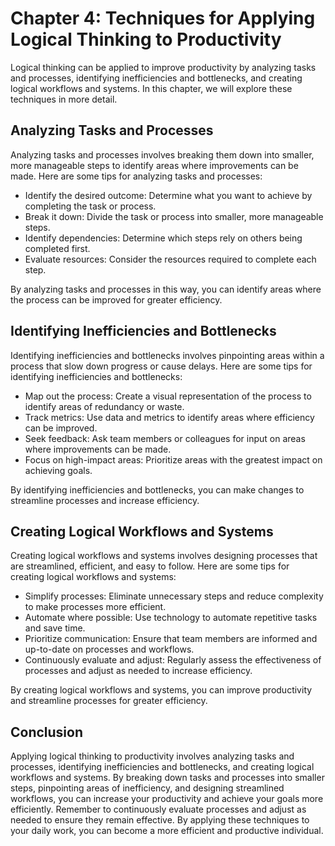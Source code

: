 Chapter 4: Techniques for Applying Logical Thinking to Productivity
===================================================================

Logical thinking can be applied to improve productivity by analyzing tasks and processes, identifying inefficiencies and bottlenecks, and creating logical workflows and systems. In this chapter, we will explore these techniques in more detail.

Analyzing Tasks and Processes
-----------------------------

Analyzing tasks and processes involves breaking them down into smaller, more manageable steps to identify areas where improvements can be made. Here are some tips for analyzing tasks and processes:

* Identify the desired outcome: Determine what you want to achieve by completing the task or process.
* Break it down: Divide the task or process into smaller, more manageable steps.
* Identify dependencies: Determine which steps rely on others being completed first.
* Evaluate resources: Consider the resources required to complete each step.

By analyzing tasks and processes in this way, you can identify areas where the process can be improved for greater efficiency.

Identifying Inefficiencies and Bottlenecks
------------------------------------------

Identifying inefficiencies and bottlenecks involves pinpointing areas within a process that slow down progress or cause delays. Here are some tips for identifying inefficiencies and bottlenecks:

* Map out the process: Create a visual representation of the process to identify areas of redundancy or waste.
* Track metrics: Use data and metrics to identify areas where efficiency can be improved.
* Seek feedback: Ask team members or colleagues for input on areas where improvements can be made.
* Focus on high-impact areas: Prioritize areas with the greatest impact on achieving goals.

By identifying inefficiencies and bottlenecks, you can make changes to streamline processes and increase efficiency.

Creating Logical Workflows and Systems
--------------------------------------

Creating logical workflows and systems involves designing processes that are streamlined, efficient, and easy to follow. Here are some tips for creating logical workflows and systems:

* Simplify processes: Eliminate unnecessary steps and reduce complexity to make processes more efficient.
* Automate where possible: Use technology to automate repetitive tasks and save time.
* Prioritize communication: Ensure that team members are informed and up-to-date on processes and workflows.
* Continuously evaluate and adjust: Regularly assess the effectiveness of processes and adjust as needed to increase efficiency.

By creating logical workflows and systems, you can improve productivity and streamline processes for greater efficiency.

Conclusion
----------

Applying logical thinking to productivity involves analyzing tasks and processes, identifying inefficiencies and bottlenecks, and creating logical workflows and systems. By breaking down tasks and processes into smaller steps, pinpointing areas of inefficiency, and designing streamlined workflows, you can increase your productivity and achieve your goals more efficiently. Remember to continuously evaluate processes and adjust as needed to ensure they remain effective. By applying these techniques to your daily work, you can become a more efficient and productive individual.
